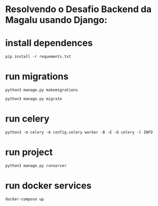 # Resolvendo o Desafio Backend da Magalu usando Django:

# install dependences
`pip install -r requements.txt`

# run migrations
`python3 manage.py makemigrations`

`python3 manage.py migrate`

# run celery
`python3 -m celery -A config.celery worker -B -E -Q celery -l INFO`

# run project
`python3 manage.py runserver`

# run docker services
`docker-compose up`